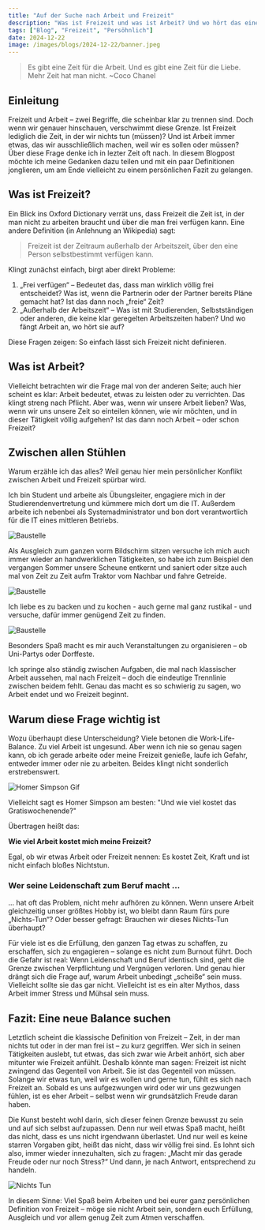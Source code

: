 ```yaml
---
title: "Auf der Suche nach Arbeit und Freizeit"
description: "Was ist Freizeit und was ist Arbeit? Und wo hört das eine auf und das andere an? Ein Blogpost über die Suche nach der richtigen Balance."
tags: ["Blog", "Freizeit", "Persöhnlich"]
date: 2024-12-22
image: /images/blogs/2024-12-22/banner.jpeg
---
```


> Es gibt eine Zeit für die Arbeit. Und es gibt eine Zeit für die Liebe. Mehr Zeit hat man nicht.
> ~Coco Chanel

## Einleitung

Freizeit und Arbeit – zwei Begriffe, die scheinbar klar zu trennen sind. Doch wenn wir genauer hinschauen, verschwimmt diese Grenze. Ist Freizeit lediglich die Zeit, in der wir nichts tun (müssen)? Und ist Arbeit immer etwas, das wir ausschließlich machen, weil wir es sollen oder müssen?
Über diese Frage denke ich in lezter Zeit oft nach.
In diesem Blogpost möchte ich meine Gedanken dazu teilen und mit ein paar Definitionen jonglieren, um am Ende vielleicht zu einem persönlichen Fazit zu gelangen.

## Was ist Freizeit?

Ein Blick ins Oxford Dictionary verrät uns, dass Freizeit die Zeit ist, in der man nicht zu arbeiten braucht und über die man frei verfügen kann. Eine andere Definition (in Anlehnung an Wikipedia) sagt:

> Freizeit ist der Zeitraum außerhalb der Arbeitszeit, über den eine Person selbstbestimmt verfügen kann.

Klingt zunächst einfach, birgt aber direkt Probleme:

1. „Frei verfügen“ – Bedeutet das, dass man wirklich völlig frei entscheidet? Was ist, wenn die Partnerin oder der Partner bereits Pläne gemacht hat? Ist das dann noch „freie“ Zeit?
2. „Außerhalb der Arbeitszeit“ – Was ist mit Studierenden, Selbstständigen oder anderen, die keine klar geregelten Arbeitszeiten haben? Und wo fängt Arbeit an, wo hört sie auf?

Diese Fragen zeigen: So einfach lässt sich Freizeit nicht definieren.

## Was ist Arbeit?

Vielleicht betrachten wir die Frage mal von der anderen Seite; auch hier scheint es klar: Arbeit bedeutet, etwas zu leisten oder zu verrichten. Das klingt streng nach Pflicht. Aber was, wenn wir unsere Arbeit lieben? Was, wenn wir uns unsere Zeit so einteilen können, wie wir möchten, und in dieser Tätigkeit völlig aufgehen? Ist das dann noch Arbeit – oder schon Freizeit?

## Zwischen allen Stühlen

Warum erzähle ich das alles? Weil genau hier mein persönlicher Konflikt zwischen Arbeit und Freizeit spürbar wird.

Ich bin Student und arbeite als Übungsleiter, engagiere mich in der Studierendenvertretung und kümmere mich dort um die IT. Außerdem arbeite ich nebenbei als Systemadministrator und bon dort verantwortlich für die IT eines mittleren Betriebs.

![Baustelle](/images/blogs/2024-12-22/baustelle.jpeg)

Als Ausgleich zum ganzen vorm Bildschirm sitzen versuche ich mich auch immer wieder an handwerklichen Tätigkeiten, so habe ich zum Beispiel den vergangen Sommer unsere Scheune entkernt und saniert oder sitze auch mal von Zeit zu Zeit aufm Traktor vom Nachbar und fahre Getreide.

![Baustelle](/images/blogs/2024-12-22/kochen.jpeg)

Ich liebe es zu backen und zu kochen - auch gerne mal ganz rustikal - und versuche, dafür immer genügend Zeit zu finden.

![Baustelle](/images/blogs/2024-12-22/party.jpeg)

Besonders Spaß macht es mir auch Veranstaltungen zu organisieren – ob Uni-Partys oder Dorffeste.

Ich springe also ständig zwischen Aufgaben, die mal nach klassischer Arbeit aussehen, mal nach Freizeit – doch die eindeutige Trennlinie zwischen beidem fehlt. Genau das macht es so schwierig zu sagen, wo Arbeit endet und wo Freizeit beginnt.

## Warum diese Frage wichtig ist

Wozu überhaupt diese Unterscheidung? Viele betonen die Work-Life-Balance. Zu viel Arbeit ist ungesund. Aber wenn ich nie so genau sagen kann, ob ich gerade arbeite oder meine Freizeit genieße, laufe ich Gefahr, entweder immer oder nie zu arbeiten. Beides klingt nicht sonderlich erstrebenswert.

![Homer Simpson Gif](https://media4.giphy.com/media/v1.Y2lkPTc5MGI3NjExOG10NDhlMzMwdHZldjU0ajhrY3Jtc2x6a3R6Zjl2dmJlaHJpNmlueSZlcD12MV9pbnRlcm5hbF9naWZfYnlfaWQmY3Q9Zw/jUwpNzg9IcyrK/giphy.webp)

Vielleicht sagt es Homer Simpson am besten: "Und wie viel kostet das Gratiswochenende?"

Übertragen heißt das:

**Wie viel Arbeit kostet mich meine Freizeit?**

Egal, ob wir etwas Arbeit oder Freizeit nennen: Es kostet Zeit, Kraft und ist nicht einfach bloßes Nichtstun.

### Wer seine Leidenschaft zum Beruf macht ...

... hat oft das Problem, nicht mehr aufhören zu können. Wenn unsere Arbeit gleichzeitig unser größtes Hobby ist, wo bleibt dann Raum fürs pure „Nichts-Tun“? Oder besser gefragt: Brauchen wir dieses Nichts-Tun überhaupt?

Für viele ist es die Erfüllung, den ganzen Tag etwas zu schaffen, zu erschaffen, sich zu engagieren – solange es nicht zum Burnout führt. Doch die Gefahr ist real: Wenn Leidenschaft und Beruf identisch sind, geht die Grenze zwischen Verpflichtung und Vergnügen verloren. Und genau hier drängt sich die Frage auf, warum Arbeit unbedingt „scheiße“ sein muss. Vielleicht sollte sie das gar nicht. Vielleicht ist es ein alter Mythos, dass Arbeit immer Stress und Mühsal sein muss.

## Fazit: Eine neue Balance suchen

Letztlich scheint die klassische Definition von Freizeit – Zeit, in der man nichts tut oder in der man frei ist – zu kurz gegriffen. Wer sich in seinen Tätigkeiten auslebt, tut etwas, das sich zwar wie Arbeit anhört, sich aber mitunter wie Freizeit anfühlt. Deshalb könnte man sagen: Freizeit ist nicht zwingend das Gegenteil von Arbeit. Sie ist das Gegenteil von müssen. Solange wir etwas tun, weil wir es wollen und gerne tun, fühlt es sich nach Freizeit an. Sobald es uns aufgezwungen wird oder wir uns gezwungen fühlen, ist es eher Arbeit – selbst wenn wir grundsätzlich Freude daran haben.

Die Kunst besteht wohl darin, sich dieser feinen Grenze bewusst zu sein und auf sich selbst aufzupassen. Denn nur weil etwas Spaß macht, heißt das nicht, dass es uns nicht irgendwann überlastet. Und nur weil es keine starren Vorgaben gibt, heißt das nicht, dass wir völlig frei sind. Es lohnt sich also, immer wieder innezuhalten, sich zu fragen: „Macht mir das gerade Freude oder nur noch Stress?“ Und dann, je nach Antwort, entsprechend zu handeln.

![Nichts Tun](/images/blogs/2024-12-22/relaxing.jpeg)

In diesem Sinne: Viel Spaß beim Arbeiten und bei eurer ganz persönlichen Definition von Freizeit – möge sie nicht Arbeit sein, sondern euch Erfüllung, Ausgleich und vor allem genug Zeit zum Atmen verschaffen.
